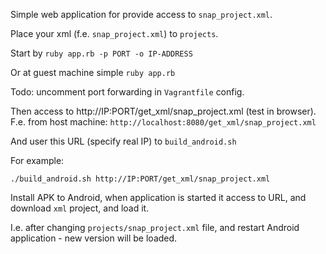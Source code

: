 Simple web application for provide access to `snap_project.xml`.

Place your xml (f.e. `snap_project.xml`) to `projects`.

Start by `ruby app.rb -p PORT -o IP-ADDRESS`

Or at guest machine simple `ruby app.rb`

Todo: uncomment port forwarding in `Vagrantfile` config.

Then access to http://IP:PORT/get_xml/snap_project.xml
(test in browser). F.e. from host machine: `http://localhost:8080/get_xml/snap_project.xml`

And user this URL (specify real IP) to `build_android.sh`

For example:

    ./build_android.sh http://IP:PORT/get_xml/snap_project.xml

Install APK to Android, when application is started it access to URL,
and download `xml` project, and load it.

I.e. after changing `projects/snap_project.xml` file, and restart Android application -
new version will be loaded.
